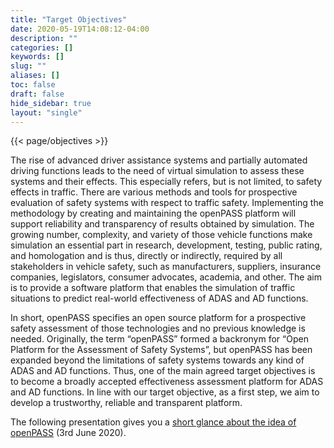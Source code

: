```yaml
---
title: "Target Objectives"
date: 2020-05-19T14:08:12-04:00
description: ""
categories: []
keywords: []
slug: ""
aliases: []
toc: false
draft: false
hide_sidebar: true
layout: "single"
---
```

{{< page/objectives >}}

The rise of advanced driver assistance systems and partially automated driving functions leads to the need of virtual simulation to assess these systems and their effects. This especially refers, but is not limited, to safety effects in traffic. There are various methods and tools for prospective evaluation of safety systems with respect to traffic safety. Implementing the methodology by creating and maintaining the openPASS platform will support reliability and transparency of results obtained by simulation. The growing number, complexity, and variety of those vehicle functions make simulation an essential part in research, development, testing, public rating, and homologation and is thus, directly or indirectly, required by all stakeholders in vehicle safety, such as manufacturers, suppliers, insurance companies, legislators, consumer advocates, academia, and other. The aim is to provide a software platform that enables the simulation of traffic situations to predict real-world effectiveness of ADAS and AD functions. 

In short, openPASS specifies an open source platform for a prospective safety assessment of those technologies and no previous knowledge is needed. Originally, the term “openPASS” formed a backronym for “Open Platform for the Assessment of Safety Systems”, but openPASS has been expanded beyond the limitations of safety systems towards any kind of ADAS and AD functions. Thus, one of the main agreed target objectives is to become a broadly accepted effectiveness assessment platform for ADAS and AD functions. In line with our target objective, as a first step, we aim to develop a trustworthy, reliable and transparent platform.

The following presentation gives you a [short glance about the idea of openPASS](openpass_at_a_glance.pdf) (3rd June 2020).

